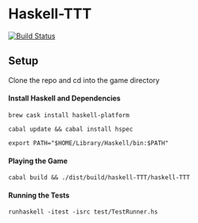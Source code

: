 # Haskell-TTT

[![Build Status](https://travis-ci.org/basilpocklington/haskell-TTT.svg?branch=master)](https://travis-ci.org/basilpocklington/haskell-TTT)

## Setup

Clone the repo and cd into the game directory

#### Install Haskell and Dependencies
```
brew cask install haskell-platform
```
```
cabal update && cabal install hspec
```
```
export PATH="$HOME/Library/Haskell/bin:$PATH"
```

#### Playing the Game
```
cabal build && ./dist/build/haskell-TTT/haskell-TTT
```

#### Running the Tests
```
runhaskell -itest -isrc test/TestRunner.hs
```

